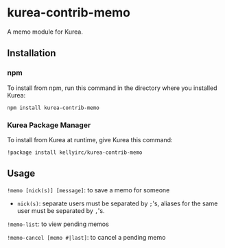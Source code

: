 # kurea-contrib-memo

A memo module for Kurea.

## Installation

### npm

To install from npm, run this command in the directory where you installed Kurea:

`npm install kurea-contrib-memo`

### Kurea Package Manager

To install from Kurea at runtime, give Kurea this command:

`!package install kellyirc/kurea-contrib-memo`

## Usage

`!memo [nick(s)] [message]`: to save a memo for someone

 - `nick(s)`: separate users must be separated by `;`'s, aliases for the same user must be separated by `,`'s.

`!memo-list`: to view pending memos

`!memo-cancel [memo #|last]`: to cancel a pending memo
 